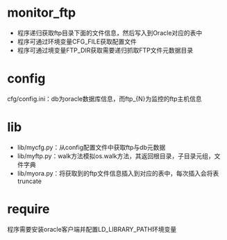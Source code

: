 # monitor_ftp

  - 程序递归获取ftp目录下面的文件信息，然后写入到Oracle对应的表中
  - 程序可通过环境变量CFG_FILE获取配置文件
  - 程序可通过境变量FTP_DIR获取需要递归抓取FTP文件元数据目录

# config

  cfg/config.ini：db为oracle数据库信息，而ftp_{N}为监控的ftp主机信息

# lib

  - lib/mycfg.py：从config配置文件中获取ftp与db元数据
  - lib/myftp.py：walk方法模拟os.walk方法，其返回根目录，子目录元组，文件字典
  - lib/myora.py：将获取到的ftp文件信息插入到对应的表中，每次插入会将表truncate

# require

  程序需要安装oracle客户端并配置LD_LIBRARY_PATH环境变量
